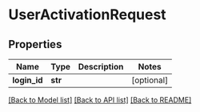 # UserActivationRequest


## Properties
Name | Type | Description | Notes
------------ | ------------- | ------------- | -------------
**login_id** | **str** |  | [optional] 

[[Back to Model list]](../README.md#documentation-for-models) [[Back to API list]](../README.md#documentation-for-api-endpoints) [[Back to README]](../README.md)


